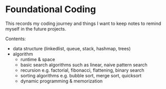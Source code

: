 # Foundational Coding

This records my coding journey and things I want to keep notes to remind myself in the future projects.

Contents:
- data structure (linkedlist, queue, stack, hashmap, trees)
- algorithm 
    - runtime & space
    - basic search algorithms such as linear, naive pattern search
    - recursion e.g. factorial, fibonacci, flattening, binary search
    - sorting algorithms e.g. bubble sort, merge sort, quicksort
    - dynamic programming & memorization
